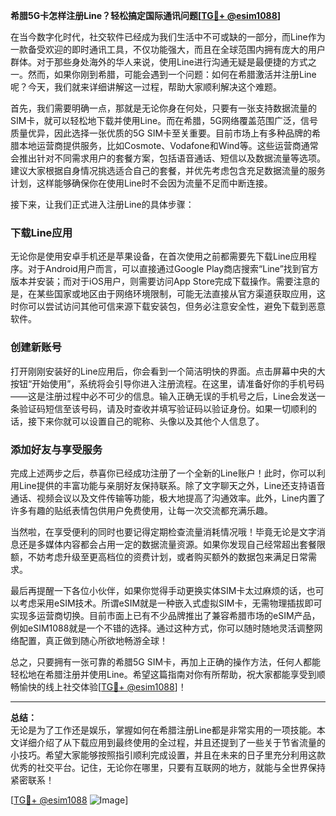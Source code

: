 **希腊5G卡怎样注册Line？轻松搞定国际通讯问题[[TG💪+ @esim1088](https://t.me/s/esim1088)]**

在当今数字化时代，社交软件已经成为我们生活中不可或缺的一部分，而Line作为一款备受欢迎的即时通讯工具，不仅功能强大，而且在全球范围内拥有庞大的用户群体。对于那些身处海外的华人来说，使用Line进行沟通无疑是最便捷的方式之一。然而，如果你刚到希腊，可能会遇到一个问题：如何在希腊激活并注册Line呢？今天，我们就来详细讲解这一过程，帮助大家顺利解决这个难题。

首先，我们需要明确一点，那就是无论你身在何处，只要有一张支持数据流量的SIM卡，就可以轻松地下载并使用Line。而在希腊，5G网络覆盖范围广泛，信号质量优异，因此选择一张优质的5G SIM卡至关重要。目前市场上有多种品牌的希腊本地运营商提供服务，比如Cosmote、Vodafone和Wind等。这些运营商通常会推出针对不同需求用户的套餐方案，包括语音通话、短信以及数据流量等选项。建议大家根据自身情况挑选适合自己的套餐，并优先考虑包含充足数据流量的服务计划，这样能够确保你在使用Line时不会因为流量不足而中断连接。

接下来，让我们正式进入注册Line的具体步骤：

### 下载Line应用

无论你是使用安卓手机还是苹果设备，在首次使用之前都需要先下载Line应用程序。对于Android用户而言，可以直接通过Google Play商店搜索“Line”找到官方版本并安装；而对于iOS用户，则需要访问App Store完成下载操作。需要注意的是，在某些国家或地区由于网络环境限制，可能无法直接从官方渠道获取应用，这时你可以尝试访问其他可信来源下载安装包，但务必注意安全性，避免下载到恶意软件。

### 创建新账号

打开刚刚安装好的Line应用后，你会看到一个简洁明快的界面。点击屏幕中央的大按钮“开始使用”，系统将会引导你进入注册流程。在这里，请准备好你的手机号码——这是注册过程中必不可少的信息。输入正确无误的手机号之后，Line会发送一条验证码短信至该号码，请及时查收并填写验证码以验证身份。如果一切顺利的话，接下来你就可以设置自己的昵称、头像以及其他个人信息了。

### 添加好友与享受服务

完成上述两步之后，恭喜你已经成功注册了一个全新的Line账户！此时，你可以利用Line提供的丰富功能与亲朋好友保持联系。除了文字聊天之外，Line还支持语音通话、视频会议以及文件传输等功能，极大地提高了沟通效率。此外，Line内置了许多有趣的贴纸表情包供用户免费使用，让每一次交流都充满乐趣。

当然啦，在享受便利的同时也要记得定期检查流量消耗情况哦！毕竟无论是文字消息还是多媒体内容都会占用一定的数据流量资源。如果你发现自己经常超出套餐限额，不妨考虑升级至更高档位的资费计划，或者购买额外的数据包来满足日常需求。

最后再提醒一下各位小伙伴，如果你觉得手动更换实体SIM卡太过麻烦的话，也可以考虑采用eSIM技术。所谓eSIM就是一种嵌入式虚拟SIM卡，无需物理插拔即可实现多运营商切换。目前市面上已有不少品牌推出了兼容希腊市场的eSIM产品，例如eSIM1088就是一个不错的选择。通过这种方式，你可以随时随地灵活调整网络配置，真正做到随心所欲地畅游全球！

总之，只要拥有一张可靠的希腊5G SIM卡，再加上正确的操作方法，任何人都能轻松地在希腊注册并使用Line。希望这篇指南对你有所帮助，祝大家都能享受到顺畅愉快的线上社交体验[[TG💪+ @esim1088](https://t.me/s/esim1088)]！

---

**总结：**  
无论是为了工作还是娱乐，掌握如何在希腊注册Line都是非常实用的一项技能。本文详细介绍了从下载应用到最终使用的全过程，并且还提到了一些关于节省流量的小技巧。希望大家能够按照指引顺利完成设置，并且在未来的日子里充分利用这款优秀的社交平台。记住，无论你在哪里，只要有互联网的地方，就能与全世界保持紧密联系！

[[TG💪+ @esim1088](https://t.me/s/esim1088) ![Image](https://i.postimg.cc/4NQfJmqS/Snipaste-2025-05-13-00-14-12.png)]
